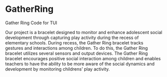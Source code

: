 GatherRing
==========

Gather Ring Code for TUI

Our project is a bracelet designed to monitor and enhance adolescent social development through capturing play activity during the recess of elementary schools. During recess, the Gather Ring bracelet tracks gestures and interactions among children. To do this, the Gather Ring bracelet utilizes several sensors and output devices. The Gather Ring bracelet encourages positive social interaction among children and enables teachers to have the ability to be more aware of the social dynamics and development by monitoring childrens’ play activity.
